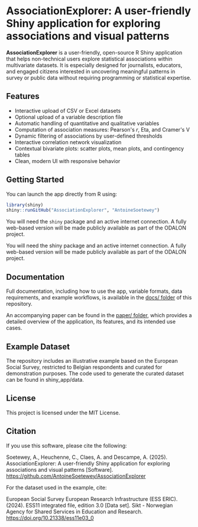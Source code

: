 # AssociationExplorer: A user-friendly Shiny application for exploring associations and visual patterns

**AssociationExplorer** is a user-friendly, open-source R Shiny application that helps non-technical users explore statistical associations within multivariate datasets. It is especially designed for journalists, educators, and engaged citizens interested in uncovering meaningful patterns in survey or public data without requiring programming or statistical expertise.

## Features

- Interactive upload of CSV or Excel datasets
- Optional upload of a variable description file
- Automatic handling of quantitative and qualitative variables
- Computation of association measures: Pearson's *r*, Eta, and Cramer's V
- Dynamic filtering of associations by user-defined thresholds
- Interactive correlation network visualization
- Contextual bivariate plots: scatter plots, mean plots, and contingency tables
- Clean, modern UI with responsive behavior

## Getting Started

You can launch the app directly from R using:

```r
library(shiny)
shiny::runGitHub("AssociationExplorer", "AntoineSoetewey")
```

You will need the `shiny` package and an active internet connection. A fully web-based version will be made publicly available as part of the ODALON project.

You will need the shiny package and an active internet connection. A fully web-based version will be made publicly available as part of the ODALON project.

## Documentation

Full documentation, including how to use the app, variable formats, data requirements, and example workflows, is available in the [docs/ folder](https://github.com/AntoineSoetewey/AssociationExplorer/tree/main/documentation) of this repository.

An accompanying paper can be found in the [paper/ folder](https://github.com/AntoineSoetewey/AssociationExplorer/tree/main/paper), which provides a detailed overview of the application, its features, and its intended use cases.

## Example Dataset

The repository includes an illustrative example based on the European Social Survey, restricted to Belgian respondents and curated for demonstration purposes. The code used to generate the curated dataset can be found in shiny_app/data.

## License

This project is licensed under the MIT License.

## Citation

If you use this software, please cite the following:

Soetewey, A., Heuchenne, C., Claes, A. and Descampe, A. (2025). AssociationExplorer: A user-friendly Shiny application for exploring associations and visual patterns [Software]. https://github.com/AntoineSoetewey/AssociationExplorer

For the dataset used in the example, cite:

European Social Survey European Research Infrastructure (ESS ERIC). (2024). ESS11 integrated file, edition 3.0 [Data set]. Sikt - Norwegian Agency for Shared Services in Education and Research. https://doi.org/10.21338/ess11e03_0